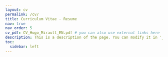 ```yaml
---
layout: cv
permalink: /cv/
title: Curriculum Vitae - Resume
nav: true
nav_order: 5
cv_pdf: CV_Hugo_Mirault_EN.pdf # you can also use external links here
description: This is a description of the page. You can modify it in '_pages/cv.md'. You can also change or remove the top pdf download button.
toc:
  sidebar: left
---
```

